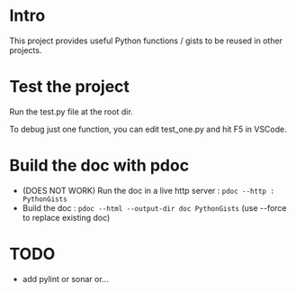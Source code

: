 # Intro

This project provides useful Python functions / gists to be reused in other projects.

# Test the project

Run the test.py file at the root dir.

To debug just one function, you can edit test_one.py and hit F5 in VSCode.

# Build the doc with pdoc

* (DOES NOT WORK) Run the doc in a live http server : `pdoc --http : PythonGists`
* Build the doc : `pdoc --html --output-dir doc PythonGists` (use --force to replace existing doc)

# TODO

* add pylint or sonar or...